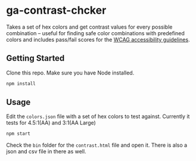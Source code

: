 # ga-contrast-chcker

Takes a set of hex colors and get contrast values for every possible combination –
useful for finding safe color combinations with predefined colors
and includes pass/fail scores for the
[WCAG accessibility guidelines](http://www.w3.org/TR/WCAG20/#visual-audio-contrast).

## Getting Started
Clone this repo. Make sure you have Node installed.

```bash
npm install
```

## Usage
Edit the `colors.json` file with a set of hex colors to test against. Currently it tests for 4.5:1(AA) and 3:1(AA Large)
```bash
npm start
```

Check the `bin` folder for the `contrast.html` file and open it. There is also a json and csv file in there as well.
